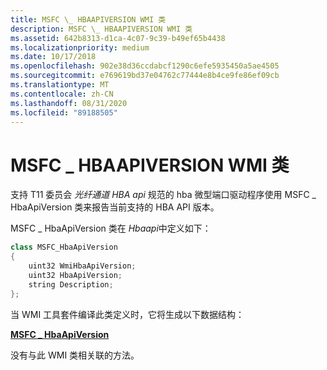 ```yaml
---
title: MSFC \_ HBAAPIVERSION WMI 类
description: MSFC \_ HBAAPIVERSION WMI 类
ms.assetid: 642b8313-d1ca-4c07-9c39-b49ef65b4438
ms.localizationpriority: medium
ms.date: 10/17/2018
ms.openlocfilehash: 902e38d36ccdabcf1290c6efe5935450a5ae4505
ms.sourcegitcommit: e769619bd37e04762c77444e8b4ce9fe86ef09cb
ms.translationtype: MT
ms.contentlocale: zh-CN
ms.lasthandoff: 08/31/2020
ms.locfileid: "89188505"
---
```

# <a name="msfc_hbaapiversion-wmi-class"></a>MSFC \_ HBAAPIVERSION WMI 类


支持 T11 委员会 *光纤通道 HBA api* 规范的 hba 微型端口驱动程序使用 MSFC \_ HbaApiVersion 类来报告当前支持的 HBA API 版本。

MSFC \_ HbaApiVersion 类在 *Hbaapi*中定义如下：

```cpp
class MSFC_HbaApiVersion
{
    uint32 WmiHbaApiVersion;
    uint32 HbaApiVersion;
    string Description;
};
```

当 WMI 工具套件编译此类定义时，它将生成以下数据结构：

[**MSFC \_ HbaApiVersion**](/previous-versions/windows/hardware/drivers/ff562507(v=vs.85))

没有与此 WMI 类相关联的方法。

 

